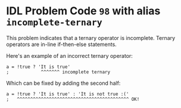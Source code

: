 # IDL Problem Code `98` with alias `incomplete-ternary`

<!--@include: ./severity/disable_problem.md-->

<!--@include: ./severity/execution_error.md-->

This problem indicates that a ternary operator is incomplete. Ternary operators are in-line if-then-else statements.

Here's an example of an incorrect ternary operator:

```idl
a = !true ? 'It is true'
;            ^^^^^^^ incomplete ternary
```

Which can be fixed by adding the second half:

```idl
a = !true ? 'It is true' : 'It is not true :('
;   ^^^^^^^^^^^^^^^^^^^^^^^^^^^^^^^^^^^^^^^^^^ OK!
```
